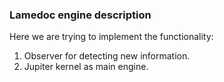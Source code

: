 ### Lamedoc engine description

Here we are trying to implement the functionality:
1. Observer for detecting new information.
2. Jupiter kernel as main engine.




